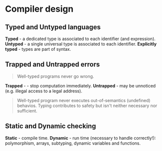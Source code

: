 # Compiler design

## Typed and Untyped languages

**Typed** - a dedicated type is associated to each identifier (and expression).
**Untyped** - a single universal type is associated to each identifier.
**Explicitly typed** - types are part of syntax.

## Trapped and Untrapped errors

> Well-typed programs never go wrong.

**Trapped** - - stop computation immediately.
**Untrapped** - may be unnoticed (e.g. illegal access to a legal address).

> Well-typed program never executes out-of-semantics (undefined) behavios.
> Typing contributes to safety but isn't neither necessary nor sufficient.

## Static and Dynamic checking

**Static** - compile time.
**Dynamic** - run time (necessary to handle correctly!): polymorphism, arrays, subtyping, dynamic variables and functions.
